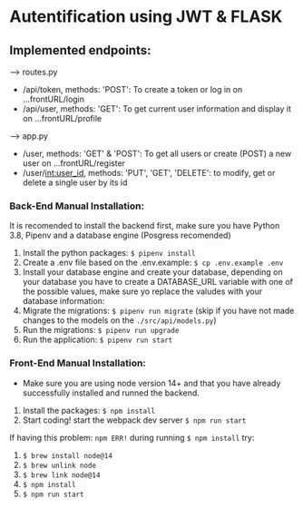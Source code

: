 # Autentification using JWT & FLASK

## Implemented endpoints:
--> routes.py
  - /api/token, methods: 'POST': To create a token or log in on ...frontURL/login
  - /api/user, methods: 'GET': To get current user information and display it on ...frontURL/profile

--> app.py
  - /user, methods: 'GET' & 'POST': To get all users or create (POST) a new user on ...frontURL/register
  - /user/<int:user_id>, methods: 'PUT', 'GET', 'DELETE': to modify, get or delete a single user by its id

### Back-End Manual Installation:

It is recomended to install the backend first, make sure you have Python 3.8, Pipenv and a database engine (Posgress recomended)

1. Install the python packages: `$ pipenv install`
2. Create a .env file based on the .env.example: `$ cp .env.example .env`
3. Install your database engine and create your database, depending on your database you have to create a DATABASE_URL variable with one of the possible values, make sure yo replace the valudes with your database information:
4. Migrate the migrations: `$ pipenv run migrate` (skip if you have not made changes to the models on the `./src/api/models.py`)
5. Run the migrations: `$ pipenv run upgrade`
6. Run the application: `$ pipenv run start`

### Front-End Manual Installation:

- Make sure you are using node version 14+ and that you have already successfully installed and runned the backend.

1. Install the packages: `$ npm install`
2. Start coding! start the webpack dev server `$ npm run start`

If having this problem: `npm ERR!` during running `$ npm install` try:
1. `$ brew install node@14`
2. `$ brew unlink node`
3. `$ brew link node@14`
4. `$ npm install`
5. `$ npm run start`
